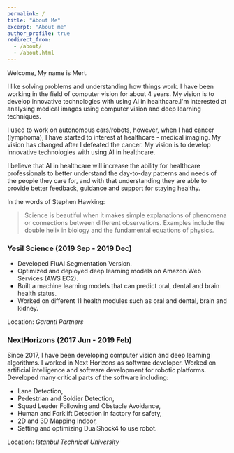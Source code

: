 ```yaml
---
permalink: /
title: "About Me"
excerpt: "About me"
author_profile: true
redirect_from: 
  - /about/
  - /about.html
---
```


Welcome, My name is Mert.


I like solving problems and understanding how things work. I have been working in the field of computer vision for about 4 years. My vision is to develop innovative technologies with using AI in healthcare.I'm interested at analysing medical images using computer vision and deep learning techniques.

I used to work on autonomous cars/robots, however, when I had cancer (lymphoma), I have started to interest at healthcare - medical imaging. My vision has changed after I defeated the cancer. My vision is to develop  innovative technologies with using AI in healthcare. 

I believe that AI in healthcare will increase the ability for healthcare professionals to better understand the day-to-day patterns and needs of the people they care for, and with that understanding they are able to provide better feedback, guidance and support for staying healthy.

In the words of Stephen Hawking:
> Science is beautiful when it makes simple explanations of phenomena or connections between different observations. Examples include the double helix in biology and the fundamental equations of physics.

### Yesil Science (2019 Sep - 2019 Dec)
* Developed FluAI Segmentation Version.
* Optimized and deployed deep learning models on Amazon Web Services (AWS EC2).
* Built a machine learning models that can predict oral, dental and brain health status.
* Worked on different 11 health modules such as oral and dental, brain and kidney.

Location: *Garanti Partners*

### NextHorizons (2017 Jun - 2019 Feb)
Since 2017, I have been developing computer vision and deep learning algorithms. I worked in Next Horizons as software developer. Worked on artificial intelligence and software development for robotic platforms. Developed many critical parts of the software including:
* Lane Detection,
* Pedestrian and Soldier Detection,
* Squad Leader Following and Obstacle Avoidance,
* Human and Forklift Detection in factory for safety,
* 2D and 3D Mapping Indoor,
* Setting and optimizing DualShock4 to use robot.

Location: *Istanbul Technical University*
